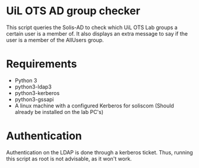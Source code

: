 # UiL OTS AD group checker
This script queries the Solis-AD to check which UiL OTS Lab groups a certain user is a member of.
It also displays an extra message to say if the user is a member of the AllUsers group.

# Requirements
- Python 3
- python3-ldap3
- python3-kerberos
- python3-gssapi
- A linux machine with a configured Kerberos for soliscom
(Should already be installed on the lab PC's)

# Authentication
Authentication on the LDAP is done through a kerberos ticket. Thus, running this script as root is not advisable, as it 
won't work.